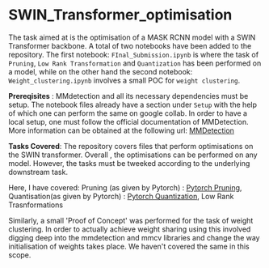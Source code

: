 # SWIN_Transformer_optimisation
The task aimed at is the optimisation of a MASK RCNN model with a SWIN Transformer backbone. 
A total of two notebooks have been added to the repository. 
The first notebook: `FInal_Submission.ipynb` is where the task of `Pruning`, `Low Rank Transformation` and `Quantization` has been performed on a model, while on the other hand the second notebook: `Weight_clustering.ipynb` involves a small POC for `weight clustering`.


**Prereqisites** :
MMdetection and all its necessary dependencies must be setup. The notebook files already have a section under `Setup` with the help of which one can perform the same on google collab. In order to have a local setup, one must follow the official documentation of MMDetection. More information can be obtained at the following url:
[MMDetection](https://mmdetection.readthedocs.io/en/latest/get_started.html#)

**Tasks Covered**: 
The repository covers files that perform optimisations on the SWIN transformer. Overall , the optimisations can be performed on any model. However, the tasks must be tweeked according to the underlying downstream task. 

Here, I have covered: 
Pruning (as given by Pytorch) : [Pytorch Pruning](https://pytorch.org/tutorials/intermediate/pruning_tutorial.html),
Quantisation(as given by Pytorch) : [Pytorch Quantization](https://pytorch.org/docs/stable/quantization.html),
Low Rank Trasnformations

Similarly, a small 'Proof of Concept' was performed for the task of weight clustering. In order to actually achieve weight sharing using this involved digging deep into the mmdetection and mmcv libraries and change the way initialisation of weights takes place. We haven't covered the same in this scope.


